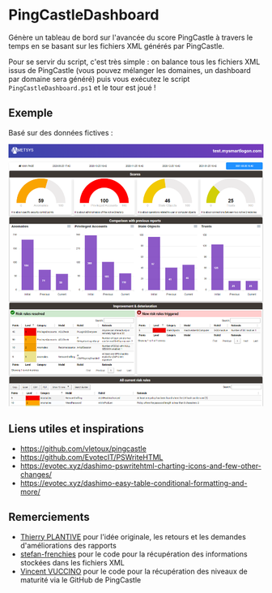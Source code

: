 # PingCastleDashboard

Génère un tableau de bord sur l'avancée du score PingCastle à travers le temps en se basant sur les fichiers XML générés par PingCastle.

Pour se servir du script, c'est très simple : on balance tous les fichiers XML issus de PingCastle (vous pouvez mélanger les domaines, un dashboard par domaine sera généré) puis vous exécutez le script `PingCastleDashboard.ps1` et le tour est joué !

## Exemple

Basé sur des données fictives :

![Capture d'écran du dashboard](/data/illustation.png)

## Liens utiles et inspirations

- <https://github.com/vletoux/pingcastle>
- <https://github.com/EvotecIT/PSWriteHTML>
- <https://evotec.xyz/dashimo-pswritehtml-charting-icons-and-few-other-changes/>
- <https://evotec.xyz/dashimo-easy-table-conditional-formatting-and-more/>

## Remerciements

- [Thierry PLANTIVE](https://www.linkedin.com/in/thierry-plantive-764b5b93/) pour l'idée originale, les retours et les demandes d'améliorations des rapports
- [stefan-frenchies](https://github.com/stefan-frenchies) pour le code pour la récupération des informations stockées dans les fichiers XML
- [Vincent VUCCINO](https://www.linkedin.com/in/vincent-vuccino-7948762b/) pour le code pour la récupération des niveaux de maturité via le GitHub de PingCastle
